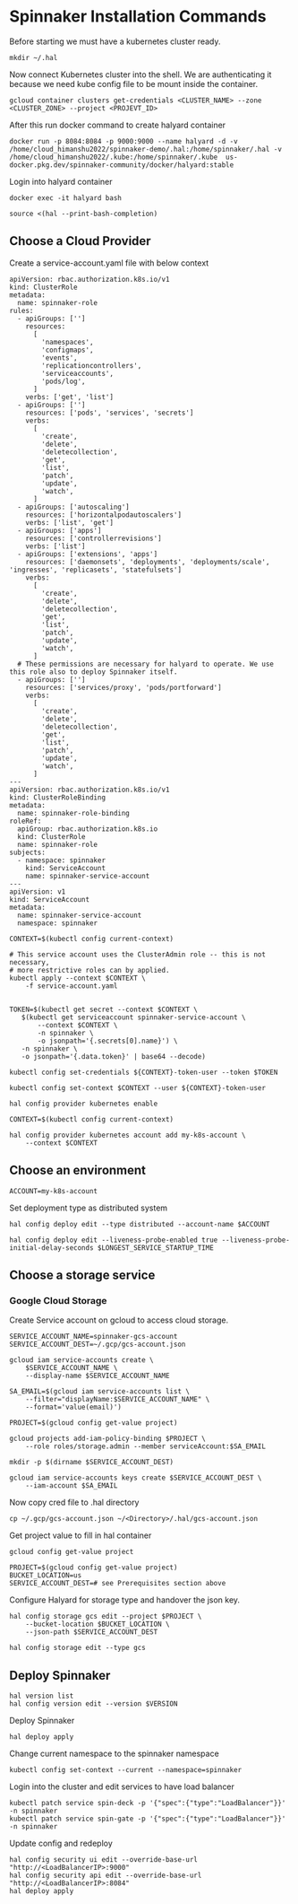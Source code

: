 # Spinnaker Installation Commands

Before starting we must have a kubernetes cluster ready.
```
mkdir ~/.hal
```
Now connect Kubernetes cluster into the shell. We are authenticating it because we need kube config file to be mount inside the container.
```
gcloud container clusters get-credentials <CLUSTER_NAME> --zone <CLUSTER_ZONE> --project <PROJEVT_ID>
```
After this run docker command to create halyard container 
```
docker run -p 8084:8084 -p 9000:9000 --name halyard -d -v /home/cloud_himanshu2022/spinnaker-demo/.hal:/home/spinnaker/.hal -v /home/cloud_himanshu2022/.kube:/home/spinnaker/.kube  us-docker.pkg.dev/spinnaker-community/docker/halyard:stable
```
Login into halyard container
```
docker exec -it halyard bash
```
```
source <(hal --print-bash-completion)
```
## Choose a Cloud Provider
Create a service-account.yaml file with below context
```
apiVersion: rbac.authorization.k8s.io/v1
kind: ClusterRole
metadata:
  name: spinnaker-role
rules:
  - apiGroups: ['']
    resources:
      [
        'namespaces',
        'configmaps',
        'events',
        'replicationcontrollers',
        'serviceaccounts',
        'pods/log',
      ]
    verbs: ['get', 'list']
  - apiGroups: ['']
    resources: ['pods', 'services', 'secrets']
    verbs:
      [
        'create',
        'delete',
        'deletecollection',
        'get',
        'list',
        'patch',
        'update',
        'watch',
      ]
  - apiGroups: ['autoscaling']
    resources: ['horizontalpodautoscalers']
    verbs: ['list', 'get']
  - apiGroups: ['apps']
    resources: ['controllerrevisions']
    verbs: ['list']
  - apiGroups: ['extensions', 'apps']
    resources: ['daemonsets', 'deployments', 'deployments/scale', 'ingresses', 'replicasets', 'statefulsets']
    verbs:
      [
        'create',
        'delete',
        'deletecollection',
        'get',
        'list',
        'patch',
        'update',
        'watch',
      ]
  # These permissions are necessary for halyard to operate. We use this role also to deploy Spinnaker itself.
  - apiGroups: ['']
    resources: ['services/proxy', 'pods/portforward']
    verbs:
      [
        'create',
        'delete',
        'deletecollection',
        'get',
        'list',
        'patch',
        'update',
        'watch',
      ]
---
apiVersion: rbac.authorization.k8s.io/v1
kind: ClusterRoleBinding
metadata:
  name: spinnaker-role-binding
roleRef:
  apiGroup: rbac.authorization.k8s.io
  kind: ClusterRole
  name: spinnaker-role
subjects:
  - namespace: spinnaker
    kind: ServiceAccount
    name: spinnaker-service-account
---
apiVersion: v1
kind: ServiceAccount
metadata:
  name: spinnaker-service-account
  namespace: spinnaker
```
```
CONTEXT=$(kubectl config current-context)

# This service account uses the ClusterAdmin role -- this is not necessary,
# more restrictive roles can by applied.
kubectl apply --context $CONTEXT \
    -f service-account.yaml


TOKEN=$(kubectl get secret --context $CONTEXT \
   $(kubectl get serviceaccount spinnaker-service-account \
       --context $CONTEXT \
       -n spinnaker \
       -o jsonpath='{.secrets[0].name}') \
   -n spinnaker \
   -o jsonpath='{.data.token}' | base64 --decode)

kubectl config set-credentials ${CONTEXT}-token-user --token $TOKEN

kubectl config set-context $CONTEXT --user ${CONTEXT}-token-user
```
```
hal config provider kubernetes enable
```

```
CONTEXT=$(kubectl config current-context)

hal config provider kubernetes account add my-k8s-account \
    --context $CONTEXT
```
## Choose an environment
```
ACCOUNT=my-k8s-account
```
Set deployment type as distributed system
```
hal config deploy edit --type distributed --account-name $ACCOUNT
```
```
hal config deploy edit --liveness-probe-enabled true --liveness-probe-initial-delay-seconds $LONGEST_SERVICE_STARTUP_TIME
```
## Choose a storage service
### Google Cloud Storage
Create Service account on gcloud to access cloud storage.
```
SERVICE_ACCOUNT_NAME=spinnaker-gcs-account
SERVICE_ACCOUNT_DEST=~/.gcp/gcs-account.json

gcloud iam service-accounts create \
    $SERVICE_ACCOUNT_NAME \
    --display-name $SERVICE_ACCOUNT_NAME

SA_EMAIL=$(gcloud iam service-accounts list \
    --filter="displayName:$SERVICE_ACCOUNT_NAME" \
    --format='value(email)')

PROJECT=$(gcloud config get-value project)

gcloud projects add-iam-policy-binding $PROJECT \
    --role roles/storage.admin --member serviceAccount:$SA_EMAIL

mkdir -p $(dirname $SERVICE_ACCOUNT_DEST)

gcloud iam service-accounts keys create $SERVICE_ACCOUNT_DEST \
    --iam-account $SA_EMAIL
```
Now copy cred file to .hal directory
```
cp ~/.gcp/gcs-account.json ~/<Directory>/.hal/gcs-account.json
```
Get project value to fill in hal container
```
gcloud config get-value project
```
```
PROJECT=$(gcloud config get-value project)
BUCKET_LOCATION=us
SERVICE_ACCOUNT_DEST=# see Prerequisites section above
```
Configure Halyard for storage type and handover the json key.
```
hal config storage gcs edit --project $PROJECT \
    --bucket-location $BUCKET_LOCATION \
    --json-path $SERVICE_ACCOUNT_DEST
```
```
hal config storage edit --type gcs
```
## Deploy Spinnaker
```
hal version list
hal config version edit --version $VERSION
```
Deploy Spinnaker
```
hal deploy apply
```
Change current namespace to the spinnaker namespace
```
kubectl config set-context --current --namespace=spinnaker
```
Login into the cluster and edit services to have load balancer 
```
kubectl patch service spin-deck -p '{"spec":{"type":"LoadBalancer"}}' -n spinnaker
kubectl patch service spin-gate -p '{"spec":{"type":"LoadBalancer"}}' -n spinnaker
```
Update config and redeploy
```
hal config security ui edit --override-base-url "http://<LoadBalancerIP>:9000"
hal config security api edit --override-base-url "http://<LoadBalancerIP>:8084"
hal deploy apply
```


